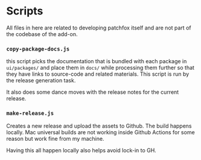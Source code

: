 # Scripts
All files in here are related to developing patchfox itself and are not part of the codebase of the add-on.


### `copy-package-docs.js` 

this script picks the documentation that is bundled with each package in `ui/packages/` and place them in `docs/` while processing them further so that they have links to source-code and related materials. This script is run by the release generation task.

It also does some dance moves with the release notes for the current release.

### `make-release.js`

Creates a new release and upload the assets to Github. The build happens locally. Mac universal builds are not working inside Github Actions for some reason but work fine from my machine.

Having this all happen locally also helps avoid lock-in to GH.
